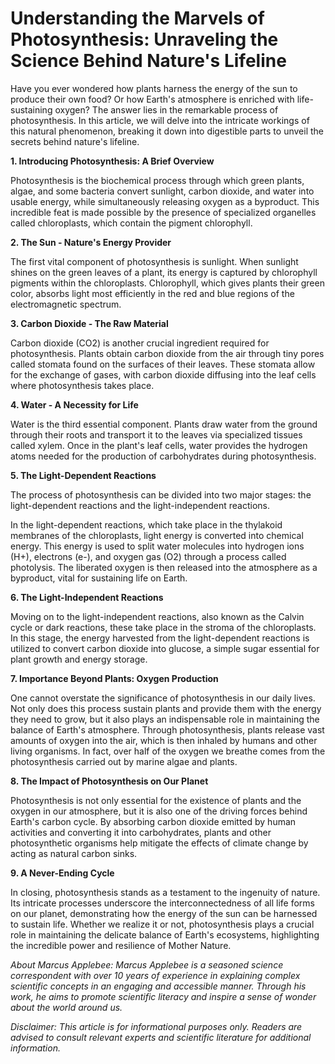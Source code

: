 # **Understanding the Marvels of Photosynthesis: Unraveling the Science Behind Nature's Lifeline**

Have you ever wondered how plants harness the energy of the sun to produce their own food? Or how Earth's atmosphere is enriched with life-sustaining oxygen? The answer lies in the remarkable process of photosynthesis. In this article, we will delve into the intricate workings of this natural phenomenon, breaking it down into digestible parts to unveil the secrets behind nature's lifeline.

**1. Introducing Photosynthesis: A Brief Overview**

Photosynthesis is the biochemical process through which green plants, algae, and some bacteria convert sunlight, carbon dioxide, and water into usable energy, while simultaneously releasing oxygen as a byproduct. This incredible feat is made possible by the presence of specialized organelles called chloroplasts, which contain the pigment chlorophyll.

**2. The Sun - Nature's Energy Provider**

The first vital component of photosynthesis is sunlight. When sunlight shines on the green leaves of a plant, its energy is captured by chlorophyll pigments within the chloroplasts. Chlorophyll, which gives plants their green color, absorbs light most efficiently in the red and blue regions of the electromagnetic spectrum.

**3. Carbon Dioxide - The Raw Material**

Carbon dioxide (CO2) is another crucial ingredient required for photosynthesis. Plants obtain carbon dioxide from the air through tiny pores called stomata found on the surfaces of their leaves. These stomata allow for the exchange of gases, with carbon dioxide diffusing into the leaf cells where photosynthesis takes place.

**4. Water - A Necessity for Life**

Water is the third essential component. Plants draw water from the ground through their roots and transport it to the leaves via specialized tissues called xylem. Once in the plant's leaf cells, water provides the hydrogen atoms needed for the production of carbohydrates during photosynthesis.

**5. The Light-Dependent Reactions**

The process of photosynthesis can be divided into two major stages: the light-dependent reactions and the light-independent reactions. 

In the light-dependent reactions, which take place in the thylakoid membranes of the chloroplasts, light energy is converted into chemical energy. This energy is used to split water molecules into hydrogen ions (H+), electrons (e-), and oxygen gas (O2) through a process called photolysis. The liberated oxygen is then released into the atmosphere as a byproduct, vital for sustaining life on Earth.

**6. The Light-Independent Reactions**

Moving on to the light-independent reactions, also known as the Calvin cycle or dark reactions, these take place in the stroma of the chloroplasts. In this stage, the energy harvested from the light-dependent reactions is utilized to convert carbon dioxide into glucose, a simple sugar essential for plant growth and energy storage.

**7. Importance Beyond Plants: Oxygen Production**

One cannot overstate the significance of photosynthesis in our daily lives. Not only does this process sustain plants and provide them with the energy they need to grow, but it also plays an indispensable role in maintaining the balance of Earth's atmosphere. Through photosynthesis, plants release vast amounts of oxygen into the air, which is then inhaled by humans and other living organisms. In fact, over half of the oxygen we breathe comes from the photosynthesis carried out by marine algae and plants.

**8. The Impact of Photosynthesis on Our Planet**

Photosynthesis is not only essential for the existence of plants and the oxygen in our atmosphere, but it is also one of the driving forces behind Earth's carbon cycle. By absorbing carbon dioxide emitted by human activities and converting it into carbohydrates, plants and other photosynthetic organisms help mitigate the effects of climate change by acting as natural carbon sinks.

**9. A Never-Ending Cycle**

In closing, photosynthesis stands as a testament to the ingenuity of nature. Its intricate processes underscore the interconnectedness of all life forms on our planet, demonstrating how the energy of the sun can be harnessed to sustain life. Whether we realize it or not, photosynthesis plays a crucial role in maintaining the delicate balance of Earth's ecosystems, highlighting the incredible power and resilience of Mother Nature.

*About Marcus Applebee: Marcus Applebee is a seasoned science correspondent with over 10 years of experience in explaining complex scientific concepts in an engaging and accessible manner. Through his work, he aims to promote scientific literacy and inspire a sense of wonder about the world around us.*

*Disclaimer: This article is for informational purposes only. Readers are advised to consult relevant experts and scientific literature for additional information.*